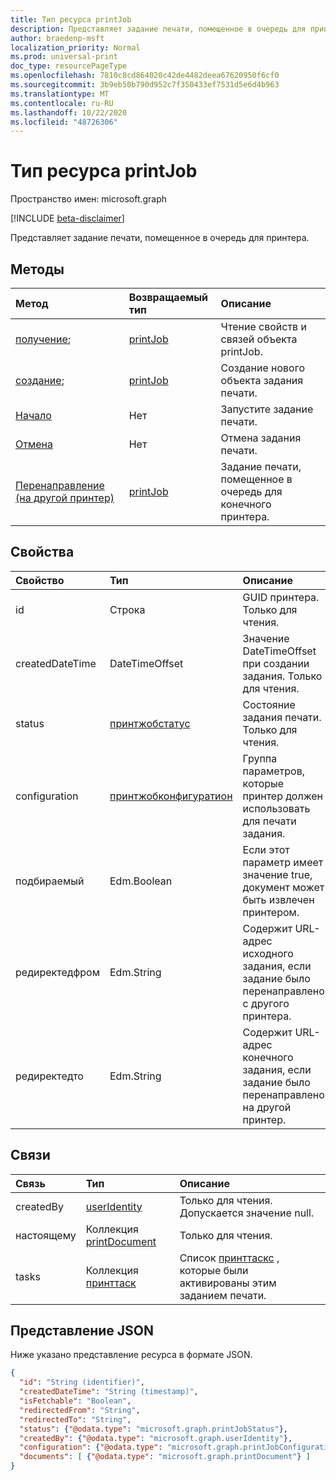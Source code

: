 ```yaml
---
title: Тип ресурса printJob
description: Представляет задание печати, помещенное в очередь для принтера.
author: braedenp-msft
localization_priority: Normal
ms.prod: universal-print
doc_type: resourcePageType
ms.openlocfilehash: 7810c8cd864020c42de4482deea67620950f6cf0
ms.sourcegitcommit: 3b9eb50b790d952c7f350433ef7531d5e6d4b963
ms.translationtype: MT
ms.contentlocale: ru-RU
ms.lasthandoff: 10/22/2020
ms.locfileid: "48726306"
---
```

# <a name="printjob-resource-type"></a>Тип ресурса printJob

Пространство имен: microsoft.graph

[!INCLUDE [beta-disclaimer](../../includes/beta-disclaimer.md)]

Представляет задание печати, помещенное в очередь для принтера.

## <a name="methods"></a>Методы

| Метод       | Возвращаемый тип | Описание |
|:-------------|:------------|:------------|
| [получение](../api/printjob-get.md); | [printJob](printjob.md) | Чтение свойств и связей объекта printJob. |
| [создание](../api/printer-post-jobs.md); | [printJob](printjob.md) | Создание нового объекта задания печати. |
| [Начало](../api/printjob-start.md)|Нет|Запустите задание печати.|
| [Отмена](../api/printjob-cancel.md)|Нет|Отмена задания печати.|
| [Перенаправление (на другой принтер)](../api/printjob-redirect.md) | [printJob](printjob.md) | Задание печати, помещенное в очередь для конечного принтера. |

## <a name="properties"></a>Свойства
| Свойство     | Тип        | Описание |
|:-------------|:------------|:------------|
|id|Строка|GUID принтера. Только для чтения.|
|createdDateTime|DateTimeOffset|Значение DateTimeOffset при создании задания. Только для чтения.|
|status|[принтжобстатус](printjobstatus.md)|Состояние задания печати. Только для чтения.|
|configuration|[принтжобконфигуратион](printJobConfiguration.md)|Группа параметров, которые принтер должен использовать для печати задания.|
|подбираемый|Edm.Boolean|Если этот параметр имеет значение true, документ может быть извлечен принтером.|
|редиректедфром|Edm.String|Содержит URL-адрес исходного задания, если задание было перенаправлено с другого принтера.|
|редиректедто|Edm.String|Содержит URL-адрес конечного задания, если задание было перенаправлено на другой принтер.|

## <a name="relationships"></a>Связи
| Связь | Тип        | Описание |
|:-------------|:------------|:------------|
|createdBy|[userIdentity](useridentity.md)| Только для чтения. Допускается значение null.|
|настоящему|Коллекция [printDocument](printdocument.md)| Только для чтения.|
|tasks|Коллекция [принттаск](printtask.md)|Список [принттаскс](printtask.md) , которые были активированы этим заданием печати.|

## <a name="json-representation"></a>Представление JSON

Ниже указано представление ресурса в формате JSON.

<!-- {
  "blockType": "resource",
  "optionalProperties": [

  ],
  "@odata.type": "microsoft.graph.printJob",
  "keyProperty": "id",
  "baseType":"microsoft.graph.entity"
}-->

```json
{
  "id": "String (identifier)",
  "createdDateTime": "String (timestamp)",
  "isFetchable": "Boolean",
  "redirectedFrom": "String",
  "redirectedTo": "String",
  "status": {"@odata.type": "microsoft.graph.printJobStatus"},
  "createdBy": {"@odata.type": "microsoft.graph.userIdentity"},
  "configuration": {"@odata.type": "microsoft.graph.printJobConfiguration"},
  "documents": [ {"@odata.type": "microsoft.graph.printDocument"} ]
}

```

<!-- uuid: 8fcb5dbc-d5aa-4681-8e31-b001d5168d79
2015-10-25 14:57:30 UTC -->
<!-- {
  "type": "#page.annotation",
  "description": "printJob resource",
  "keywords": "",
  "section": "documentation",
  "tocPath": ""
}-->

